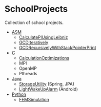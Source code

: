 # SchoolProjects
Collection of school projects.
* [ASM](ASM)
  *  [CalculatePIUsingLeibniz](ASM/CalculatePIUsingLeibniz) 
  *  [GCDIteratively](ASM/GCDIteratively) 
  *  [GCDRecursivelyWithStackPointerPrint](ASM/GCDRecursivelyWithStackPointerPrint) 
* [C](C)
  *  [CalculationOptimizations](C/CalculationOptimizations) 
  *  MPI
  *  OpenMP
  *  Pthreads
* [Java](Java)
  *  [StorageUtility](Java/StorageUtility) (Spring, JPA)
  *  [LightWakeUpAlarm](Java/LightWakeUpAlarm) (Android)
* [Python](Python)
  *  [FEMSimulation](Python/FEMSimulation)
